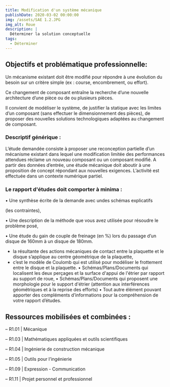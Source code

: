 ```yaml
---
title: Modification d'un système mécanique
publishDate: 2020-03-02 00:00:00
img: /assets/SAE 1.2.JPG
img_alt: Roue
description: |
  Déterminer la solution conceptuelle
tags:
  - Déterminer
---
```


## Objectifs et problématique professionnelle:

Un mécanisme existant doit être modifié pour répondre à une évolution du besoin sur un critère simple (ex : course, encombrement, ou effort).

 Ce changement de composant entraîne la recherche d’une nouvelle architecture d’une pièce ou de ou
plusieurs pièces.

Il convient de modéliser le système, de justifier la statique avec les limites d’un composant (sans effectuer le dimensionnement
des pièces), de proposer des nouvelles solutions technologiques adaptées au changement de composant.

### Descriptif générique :
L’étude demandée consiste à proposer une reconception partielle d’un mécanisme existant dans lequel une modification limitée
des performances attendues réclame un nouveau composant ou un composant modifié. A partir des données d’entrée, une
étude mécanique doit aboutir à une proposition de concept répondant aux nouvelles exigences. L’activité est effectuée dans un
contexte numérique partiel.

### Le rapport d'études doit comporter à minima :

• Une synthèse écrite de la demande avec undes schémas explicatifs

(les contraintes),

• Une description de la méthode que vous avez utilisée pour résoudre le problème posé,

• Une étude du gain de couple de freinage (en %) lors du passage d’un disque de 160mm à un
disque de 180mm. 

- la résultante des actions mécaniques de contact entre la plaquette et le disque s’applique au
centre géométrique de la plaquette,
- c’est le modèle de Coulomb qui est utilisé pour modéliser le frottement entre le disque et la
plaquette.
• Schémas/Plans/Documents qui localisent les deux perçages et la surface d'appui de l'étrier par
rapport au support de roue,
• Schémas/Plans/Documents qui proposent une morphologie pour le support d'étrier (attention
aux interférences géométriques et à la reprise des efforts)
• Tout autre élément pouvant apporter des compléments d’informations pour la compréhension
de votre rapport d’études.

## Ressources mobilisées et combinées :

– R1.01 | Mécanique

– R1.03 | Mathématiques appliquées et outils scientifiques

– R1.04 | Ingénierie de construction mécanique

– R1.05 | Outils pour l’ingénierie

– R1.09 | Expression - Communication

– R1.11 | Projet personnel et professionnel
